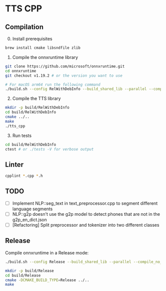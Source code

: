 # TTS CPP

## Compilation

0. Install prerequisites
```bash
brew install cmake libsndfile zlib
```

1. Compile the onnxruntime library
```bash
git clone https://github.com/microsoft/onnxruntime.git
cd onnxruntime
git checkout v1.19.2 # or the version you want to use

# For macOS arm64 run the following command
./build.sh --config RelWithDebInfo --build_shared_lib --parallel --compile_no_warning_as_error --skip_submodule_sync --cmake_extra_defines CMAKE_OSX_ARCHITECTURES=arm64
```

2. Compile the TTS library
```bash
mkdir -p build/RelWithDebInfo
cd build/RelWithDebInfo
cmake ../..
make
./tts_cpp
```

3. Run tests
```bash
cd build/RelWithDebInfo
ctest # or ./tests -V for verbose output
```

## Linter

```bash
cpplint *.cpp *.h
```

## TODO

- [ ] Implement NLP::seg_text in text_preprocessor.cpp to segment different language segments
- [ ] NLP::g2p doesn't use the g2p model to detect phones that are not in the g2p_en_dict.json
- [ ] [Refactoring] Split preprocessor and tokenizer into two different classes

## Release

Compile onnxruntime in a Release mode:
```bash
./build.sh --config Release --build_shared_lib --parallel --compile_no_warning_as_error --skip_submodule_sync --cmake_extra_defines CMAKE_OSX_ARCHITECTURES=arm64
```


```bash
mkdir -p build/Release
cd build/Release
cmake -DCMAKE_BUILD_TYPE=Release ../..
make
```